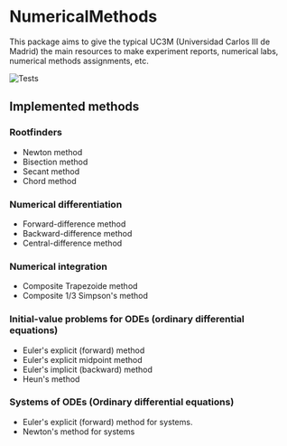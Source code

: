 # NumericalMethods
This package aims to give the typical UC3M (Universidad Carlos III de Madrid) the main resources to make experiment reports, numerical labs, numerical methods assignments, etc.

![Tests](https://github.com/LuisGMM/numericalmethods/actions/workflows/tests.yml/badge.svg)

## Implemented methods

### Rootfinders

- Newton method
- Bisection method
- Secant method
- Chord method

<!-- ### Interpolation

- Lagrange method
- Neville method -->

<!-- ### Algorithms for polynomials

- Briot-Ruffini method
- Newton's Divided-Difference method -->

### Numerical differentiation

- Forward-difference method
- Backward-difference method
- Central-difference method
<!-- - Three-Point method
- Five-Point method -->

### Numerical integration

- Composite Trapezoide method
- Composite 1/3 Simpson's method

### Initial-value problems for ODEs (ordinary differential equations)

- Euler's explicit (forward) method
- Euler's explicit midpoint method
- Euler's implicit (backward) method
- Heun's method
<!-- - Taylor's (Order Two) method
- Taylor's (Order Four) method
- Runge-Kutta (Order Four) method -->

### Systems of ODEs (Ordinary differential equations)

<!-- - Runge-Kutta (Order Four) method -->
- Euler's explicit (forward) method for systems.
- Newton's method for systems

<!-- ### Methods for Linear Systems -->

<!-- - Gaussian Elimination
- Backward Substitution
- Forward Substitution -->

<!-- ### Iterative Methods for Linear Systems

- Jacobi method
- Gauss-Seidel method -->
